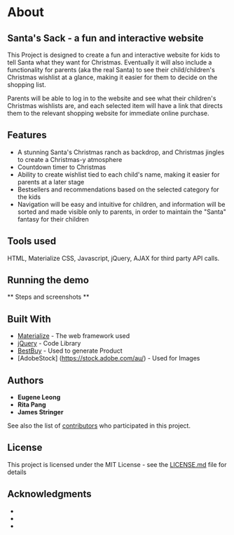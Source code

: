 # About

## Santa's Sack - a fun and interactive website

This Project is designed to create a fun and interactive website for kids to tell Santa what they want for Christmas. Eventually it will also include a functionality for parents (aka the real Santa) to see their child/children's Christmas wishlist at a glance, making it easier for them to decide on the shopping list.

Parents will be able to log in to the website and see what their children's Christmas wishlists are, and each selected item will have a link that directs them to the relevant shopping website for immediate online purchase.

## Features

* A stunning Santa's Christmas ranch as backdrop, and Christmas jingles to create a Christmas-y atmosphere
* Countdown timer to Christmas
* Ability to create wishlist tied to each child's name, making it easier for parents at a later stage
* Bestsellers and recommendations based on the selected category for the kids
* Navigation will be easy and intuitive for children, and information will be sorted and made visible only to parents, in order to maintain the "Santa" fantasy for their children

## Tools used
HTML, Materialize CSS, Javascript, jQuery, AJAX for third party API calls.

## Running the demo 
** Steps and screenshots **

## Built With

* [Materialize](https://materializecss.com/getting-started.html) - The web framework used
* [jQuery](https://code.jquery.com/) - Code Library
* [BestBuy](https://developer.bestbuy.com/documentation) - Used to generate Product
* [AdobeStock] (https://stock.adobe.com/au/) - Used for Images

## Authors

* **Eugene Leong**
* **Rita Pang**
* **James Stringer**

See also the list of [contributors](https://github.com/leonghh/Bootcamp-Project-1/contributors) who participated in this project.

## License

This project is licensed under the MIT License - see the [LICENSE.md](LICENSE.md) file for details

## Acknowledgments

* 
* 
* 
